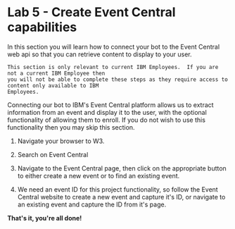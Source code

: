 # Lab 5 - Create Event Central capabilities
In this section you will learn how to connect your bot to the Event Central web api so that you can retrieve content to display to your user.

````
This section is only relevant to current IBM Employees.  If you are not a current IBM Employee then 
you will not be able to complete these steps as they require access to content only available to IBM 
Employees.
````

Connecting our bot to IBM's Event Central platform allows us to extract information from an event and display it to the user, with the optional functionality of allowing them to enroll.  If you do not wish to use this functionality then you may skip this section.

1. Navigate your browser to W3.

2. Search on Event Central

3. Navigate to the Event Central page, then click on the appropriate button to either create a new event or to find an existing event.

4.  We need an event ID for this project functionality, so follow the Event Central website to create a new event and capture it's ID, or navigate to an existing event and capture the ID from it's page.


**That's it, you're all done!**
